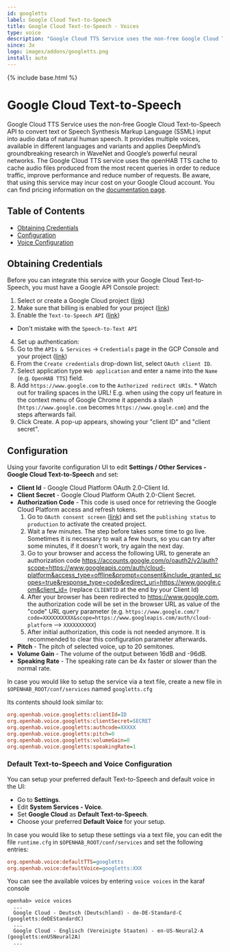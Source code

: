 ```yaml
---
id: googletts
label: Google Cloud Text-to-Speech
title: Google Cloud Text-to-Speech - Voices
type: voice
description: "Google Cloud TTS Service uses the non-free Google Cloud Text-to-Speech API to convert text or Speech Synthesis Markup Language (SSML) input into audio data of natural human speech."
since: 3x
logo: images/addons/googletts.png
install: auto
---
```


<!-- Attention authors: Do not edit directly. Please add your changes to the appropriate source repository -->

{% include base.html %}

<AddonLogo />

# Google Cloud Text-to-Speech

Google Cloud TTS Service uses the non-free Google Cloud Text-to-Speech API to convert text or Speech Synthesis Markup Language (SSML) input into audio data of natural human speech.
It provides multiple voices, available in different languages and variants and applies DeepMind’s groundbreaking research in WaveNet and Google’s powerful neural networks.
The Google Cloud TTS service uses the openHAB TTS cache to cache audio files produced from the most recent queries in order to reduce traffic, improve performance and reduce number of requests.
Be aware, that using this service may incur cost on your Google Cloud account.
You can find pricing information on the [documentation page](https://cloud.google.com/text-to-speech/#pricing-summary).

## Table of Contents

<!-- MarkdownTOC -->

- [Obtaining Credentials](#obtaining-credentials)
- [Configuration](#configuration)
- [Voice Configuration](#default-text-to-speech-and-voice-configuration)

<!-- /MarkdownTOC -->

## Obtaining Credentials

Before you can integrate this service with your Google Cloud Text-to-Speech, you must have a Google API Console project:

1. Select or create a Google Cloud project ([link](https://console.cloud.google.com/cloud-resource-manager))
2. Make sure that billing is enabled for your project ([link](https://cloud.google.com/billing/docs/how-to/modify-project))
3. Enable the `Text-to-Speech API` ([link](https://console.cloud.google.com/apis/dashboard))
  * Don't mistake with the `Speech-to-Text API`
4. Set up authentication:
  1. Go to the `APIs & Services` -> `Credentials` page in the GCP Console and your project ([link](https://console.cloud.google.com/apis/credentials))
  2. From the `Create credentials` drop-down list, select `OAuth client ID`.
  3. Select application type `Web application` and enter a name into the `Name` (e.g. `OpenHAB TTS`) field.
  4. Add `https://www.google.com` to the `Authorized redirect URIs`.
    * Watch out for trailing spaces in the URL! E.g. when using the copy url feature in the context menu of Google Chrome it appends a slash (`https://www.google.com` becomes `https://www.google.com`) and the steps afterwards fail.
  5. Click Create. A pop-up appears, showing your "client ID" and "client secret".

## Configuration

Using your favorite configuration UI to edit **Settings / Other Services - Google Cloud Text-to-Speech** and set:

- **Client Id** - Google Cloud Platform OAuth 2.0-Client Id.
- **Client Secret** - Google Cloud Platform OAuth 2.0-Client Secret.
- **Authorization Code** - This code is used once for retrieving the Google Cloud Platform access and refresh tokens.
  1. Go to `OAuth consent screen` ([link](https://console.cloud.google.com/apis/credentials/consent)) and set the `publishing status` to `production` to activate the created project.
  2. Wait a few minutes. The step before takes some time to go live. Sometimes it is necessary to wait a few hours, so you can try after some minutes, if it doesn't work, try again the next day.
  3. Go to your browser and access the following URL to generate an authorization code
[https://accounts.google.com/o/oauth2/v2/auth?scope=https://www.googleapis.com/auth/cloud-platform&access_type=offline&prompt=consent&include_granted_scopes=true&response_type=code&redirect_uri=https://www.google.com&client_id=<clientId>](https://accounts.google.com/o/oauth2/v2/auth?scope=https://www.googleapis.com/auth/cloud-platform&access_type=offline&prompt=consent&include_granted_scopes=true&response_type=code&redirect_uri=https://www.google.com&client_id=CLIENTID) (replace `CLIENTID` at the end by your Client Id)
  4. After your browser has been redirected to https://www.google.com, the authorization code will be set in the browser URL as value of the "code" URL query parameter (e.g. `https://www.google.com/?code=XXXXXXXXXX&scope=https://www.googleapis.com/auth/cloud-platform` --> `XXXXXXXXXX`)
  5. After initial authorization, this code is not needed anymore. It is recommended to clear this configuration parameter afterwards.
- **Pitch** - The pitch of selected voice, up to 20 semitones.
- **Volume Gain** - The volume of the output between 16dB and -96dB.
- **Speaking Rate** - The speaking rate can be 4x faster or slower than the normal rate.

In case you would like to setup the service via a text file, create a new file in `$OPENHAB_ROOT/conf/services` named `googletts.cfg`

Its contents should look similar to:

```ini
org.openhab.voice.googletts:clientId=ID
org.openhab.voice.googletts:clientSecret=SECRET
org.openhab.voice.googletts:authcode=XXXXX
org.openhab.voice.googletts:pitch=0
org.openhab.voice.googletts:volumeGain=0
org.openhab.voice.googletts:speakingRate=1
```

### Default Text-to-Speech and Voice Configuration

You can setup your preferred default Text-to-Speech and default voice in the UI:

- Go to **Settings**.
- Edit **System Services - Voice**.
- Set **Google Cloud** as **Default Text-to-Speech**.
- Choose your preferred **Default Voice** for your setup.

In case you would like to setup these settings via a text file, you can edit the file `runtime.cfg` in `$OPENHAB_ROOT/conf/services` and set the following entries:

```ini
org.openhab.voice:defaultTTS=googletts
org.openhab.voice:defaultVoice=googletts:XXX
```

You can see the available voices by entering `voice voices` in the karaf console

```shell
openhab> voice voices
  ...
  Google Cloud - Deutsch (Deutschland) - de-DE-Standard-C (googletts:deDEStandardC)
  ...
  Google Cloud - Englisch (Vereinigte Staaten) - en-US-Neural2-A (googletts:enUSNeural2A)
  ...
```
